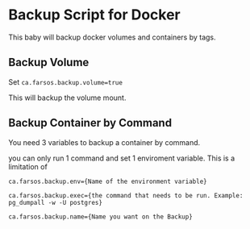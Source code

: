 # Backup Script for Docker

This baby will backup docker volumes and containers by tags.

## Backup Volume

Set `ca.farsos.backup.volume=true`

This will backup the volume mount.

## Backup Container by Command

You need 3 variables to backup a container by command.

you can only run 1 command and set 1 enviroment variable. This is a limitation of 

`ca.farsos.backup.env={Name of the environment variable}`

`ca.farsos.backup.exec={the command that needs to be run. Example: pg_dumpall -w -U postgres}`

`ca.farsos.backup.name={Name you want on the Backup}`
